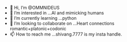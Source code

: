 - 👋 Hi, I’m @OMMNIDEUS
- 👀 I’m interested in ...AI and mimicking humans 
- 🌱 I’m currently learning ...python
- 💞️ I’m looking to collaborate on ...Heart connections romantic+platonic+codonic
- 📫 How to reach me ...shivang.7777 is my insta handle.

<!---
OMMNIDEUS/OMMNIDEUS is a ✨ special ✨ repository because its `README.md` (this file) appears on your GitHub profile.
You can click the Preview link to take a look at your changes.
--->
